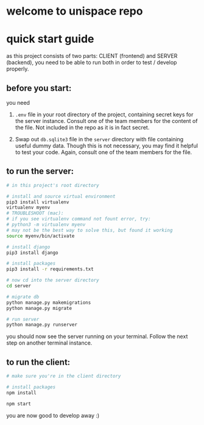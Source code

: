 # welcome to unispace repo

# quick start guide

as this project consists of two parts: CLIENT (frontend) and SERVER (backend), you need to be able to run both in order to test / develop properly.

## before you start:

you need

1. `.env` file in your root directory of the project, containing secret keys for the server instance. Consult one of the team members for the content of the file. Not included in the repo as it is in fact secret.

2. Swap out `db.sqlite3` file in the `server` directory with file containing useful dummy data. Though this is not necessary, you may find it helpful to test your code. Again, consult one of the team members for the file.

## to run the server:

```bash
# in this project's root directory

# install and source virtual environment
pip3 install virtualenv
virtualenv myenv
# TROUBLESHOOT (mac):
# if you see virtualenv command not fount error, try:
# python3 -m virtualenv myenv
# may not be the best way to solve this, but found it working
source myenv/bin/activate

# install django
pip3 install django

# install packages
pip3 install -r requirements.txt

# now cd into the server directory
cd server

# migrate db
python manage.py makemigrations
python manage.py migrate

# run server
python manage.py runserver
```

you should now see the server running on your terminal. Follow the next step on another terminal instance.

## to run the client:

```bash
# make sure you're in the client directory

# install packages
npm install

npm start
```

you are now good to develop away :)
